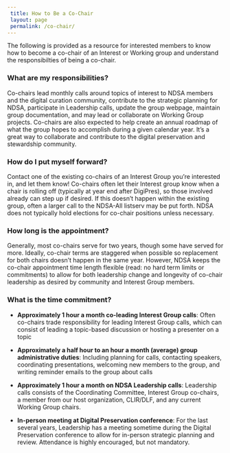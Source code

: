 ```yaml
---
 title: How to Be a Co-Chair 
 layout: page
 permalink: /co-chair/ 
---
```



The following is provided as a resource for interested members to know how to become a co-chair of an Interest or Working group and understand the responsibilties of being a co-chair.  

### What are my responsibilities?
Co-chairs lead monthly calls around topics of interest to NDSA members and the digital curation community, contribute to the strategic planning for NDSA, participate in Leadership calls, update the group webpage, maintain group documentation, and may lead or collaborate on Working Group projects. Co-chairs are also expected to help create an annual roadmap of what the group hopes to accomplish during a given calendar year. It’s a great way to collaborate and contribute to the digital preservation and stewardship community.

### How do I put myself forward?
Contact one of the existing co-chairs of an Interest Group you’re interested in, and let them know! Co-chairs often let their Interest group know when a chair is rolling off (typically at year end after DigiPres), so those involved already can step up if desired. If this doesn’t happen within the existing group, often a larger call to the NDSA-All listserv may be put forth. NDSA does not typically hold elections for co-chair positions unless necessary.

### How long is the appointment?
Generally, most co-chairs serve for two years, though some have served for more. Ideally, co-chair terms are staggered when possible so replacement for both chairs doesn’t happen in the same year. However, NDSA keeps the co-chair appointment time length flexible (read: no hard term limits or commitments) to allow for both leadership change and longevity of co-chair leadership as desired by community and Interest Group members.

### What is the time commitment?

- **Approximately 1 hour a month co-leading Interest Group calls**: Often co-chairs trade responsibility for leading Interest Group calls, which can consist of leading a topic-based discussion or hosting a presenter on a topic 
  
- **Approximately a half hour to an hour a month (average) group administrative duties**: Including planning for calls, contacting speakers, coordinating presentations, welcoming new members to the group, and writing reminder emails to the group about calls

- **Approximately 1 hour a month on NDSA Leadership calls**: Leadership calls consists of the Coordinating Committee, Interest Group co-chairs, a member from our host organization, CLIR/DLF, and any current Working Group chairs. 

- **In-person meeting at Digital Preservation conference**: For the last several years, Leadership has a meeting sometime during the Digital Preservation conference to allow for in-person strategic planning and review. Attendance is highly encouraged, but not mandatory.



